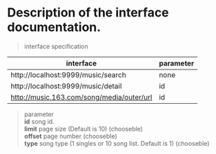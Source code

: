 # Description of the interface documentation.
>interface specification

|  interface  | parameter  |
|  ----  | ----  |
| http://localhost:9999/music/search  | none |
| http://localhost:9999/music/detail  | id |
| http://music.163.com/song/media/outer/url  | id |

>parameter  
>**id** song id.  
>**limit** page size (Default is 10) (chooseble)  
>**offset** page number (chooseble)  
>**type** song type (1 singles or 10 song list. Default is 1) (chooseble)